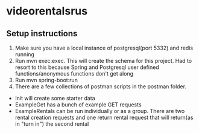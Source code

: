 # videorentalsrus

## Setup instructions

1. Make sure you have a local instance of postgresql(port 5332) and redis running
2. Run mvn exec:exec. This will create the schema for this project. Had to resort to this because Spring
and Postgresql user defined functions/anonymous functions don't get along
3. Run mvn spring-boot:run
4. There are a few collections of postman scripts in the postman folder.
  * Init will create some starter data
  * ExampleGet has a bunch of example GET requests
  * ExampleRentals can be run individually or as a group. There are two rental creation requests and one return rental
    request that will return(as in "turn in") the second rental

